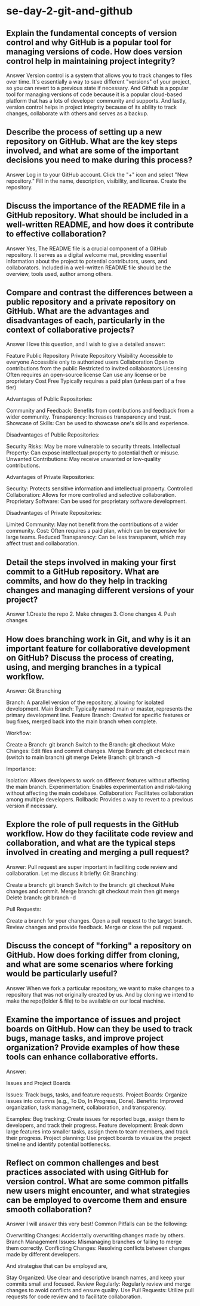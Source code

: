 # se-day-2-git-and-github
## Explain the fundamental concepts of version control and why GitHub is a popular tool for managing versions of code. How does version control help in maintaining project integrity?
Answer
Version control is a system that allows you to track changes to files over time. It's essentially a way to save different "versions" of your project, so you can revert to a previous state if necessary. And Github is a popular tool for managing versions of code because it is a popular cloud-based platform that has a lots of developer community and supports. And lastly, version control helps in project integrity because of its ability to track changes, collaborate with others and serves as a backup.

## Describe the process of setting up a new repository on GitHub. What are the key steps involved, and what are some of the important decisions you need to make during this process?
Answer
Log in to your GitHub account.
Click the "+" icon and select "New repository."
Fill in the name, description, visibility, and license.
Create the repository.

## Discuss the importance of the README file in a GitHub repository. What should be included in a well-written README, and how does it contribute to effective collaboration?
Answer
Yes, The README file is a crucial component of a GitHub repository. It serves as a digital welcome mat, providing essential information about the project to potential contributors, users, and collaborators. Included in a well-written README file should be the overview, tools used, author among others.

## Compare and contrast the differences between a public repository and a private repository on GitHub. What are the advantages and disadvantages of each, particularly in the context of collaborative projects?
Answer
I love this question, and I wish to give a detailed answer:

Feature  	    Public Repository	                           Private Repository
Visibility  	Accessible to everyone	                     Accessible only to authorized users
Collaboration	 Open to contributions from the public	     Restricted to invited collaborators
Licensing	     Often requires an open-source license	      Can use any license or be proprietary
Cost 	                 Free	                                Typically requires a paid plan (unless part of a free tier)


Advantages of Public Repositories:

Community and Feedback: Benefits from contributions and feedback from a wider community.
Transparency: Increases transparency and trust.
Showcase of Skills: Can be used to showcase one's skills and experience.

Disadvantages of Public Repositories:

Security Risks: May be more vulnerable to security threats.
Intellectual Property: Can expose intellectual property to potential theft or misuse.
Unwanted Contributions: May receive unwanted or low-quality contributions.

Advantages of Private Repositories:

Security: Protects sensitive information and intellectual property.
Controlled Collaboration: Allows for more controlled and selective collaboration.
Proprietary Software: Can be used for proprietary software development.

Disadvantages of Private Repositories:

Limited Community: May not benefit from the contributions of a wider community.
Cost: Often requires a paid plan, which can be expensive for large teams.
Reduced Transparency: Can be less transparent, which may affect trust and collaboration.


## Detail the steps involved in making your first commit to a GitHub repository. What are commits, and how do they help in tracking changes and managing different versions of your project?
Answer
1.Create the repo
2. Make chnages
3. Clone changes
4. Push changes

## How does branching work in Git, and why is it an important feature for collaborative development on GitHub? Discuss the process of creating, using, and merging branches in a typical workflow.
Answer:
Git Branching

Branch: A parallel version of the repository, allowing for isolated development.
Main Branch: Typically named main or master, represents the primary development line.
Feature Branch: Created for specific features or bug fixes, merged back into the main branch when complete.

Workflow:

Create a Branch: git branch <branch-name>
Switch to the Branch: git checkout <branch-name>
Make Changes: Edit files and commit changes.
Merge Branch: git checkout main (switch to main branch) git merge <branch-name>
Delete Branch: git branch -d <branch-name>

Importance:

Isolation: Allows developers to work on different features without affecting the main branch.
Experimentation: Enables experimentation and risk-taking without affecting the main codebase.
Collaboration: Facilitates collaboration among multiple developers.
Rollback: Provides a way to revert to a previous version if necessary.

## Explore the role of pull requests in the GitHub workflow. How do they facilitate code review and collaboration, and what are the typical steps involved in creating and merging a pull request?
Answer:
Pull request are super important in faciliting code review and collaboration. Let me discuss it briefly:
Git Branching:

Create a branch: git branch <branch-name>
Switch to the branch: git checkout <branch-name>
Make changes and commit.
Merge branch: git checkout main then git merge <branch-name>
Delete branch: git branch -d <branch-name>

Pull Requests:

Create a branch for your changes.
Open a pull request to the target branch.
Review changes and provide feedback.
Merge or close the pull request.

## Discuss the concept of "forking" a repository on GitHub. How does forking differ from cloning, and what are some scenarios where forking would be particularly useful?
Answer
When we fork a particular repository, we want to make changes to a repository that was not originally created by us. And by cloning we intend to make the repo(folder & file) to be available on our local machine.

## Examine the importance of issues and project boards on GitHub. How can they be used to track bugs, manage tasks, and improve project organization? Provide examples of how these tools can enhance collaborative efforts.
Answer:

Issues and Project Boards

Issues: Track bugs, tasks, and feature requests.
Project Boards: Organize issues into columns (e.g., To Do, In Progress, Done).
Benefits: Improved organization, task management, collaboration, and transparency.

Examples:
Bug tracking: Create issues for reported bugs, assign them to developers, and track their progress.
Feature development: Break down large features into smaller tasks, assign them to team members, and track their progress.
Project planning: Use project boards to visualize the project timeline and identify potential bottlenecks.

## Reflect on common challenges and best practices associated with using GitHub for version control. What are some common pitfalls new users might encounter, and what strategies can be employed to overcome them and ensure smooth collaboration?
Answer
I will answer this very best!
Common Pitfalls can be the following:

Overwriting Changes: Accidentally overwriting changes made by others.
Branch Management Issues: Mismanaging branches or failing to merge them correctly.
Conflicting Changes: Resolving conflicts between changes made by different developers.

And strategise that can be employed are,

Stay Organized: Use clear and descriptive branch names, and keep your commits small and focused.
Review Regularly: Regularly review and merge changes to avoid conflicts and ensure quality.
Use Pull Requests: Utilize pull requests for code review and to facilitate collaboration.
